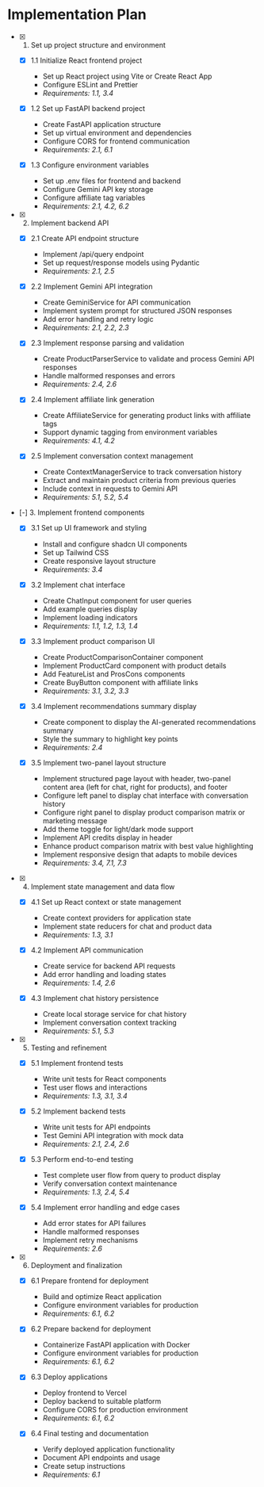 # Implementation Plan

- [x] 1. Set up project structure and environment
  - [x] 1.1 Initialize React frontend project
    - Set up React project using Vite or Create React App
    - Configure ESLint and Prettier
    - _Requirements: 1.1, 3.4_
  
  - [x] 1.2 Set up FastAPI backend project
    - Create FastAPI application structure
    - Set up virtual environment and  dependencies
    - Configure CORS for frontend communication
    - _Requirements: 2.1, 6.1_
  
  - [x] 1.3 Configure environment variables
    - Set up .env files for frontend and backend
    - Configure Gemini API key storage
    - Configure affiliate tag variables
    - _Requirements: 2.1, 4.2, 6.2_

- [x] 2. Implement backend API
  - [x] 2.1 Create API endpoint structure
    - Implement /api/query endpoint
    - Set up request/response models using Pydantic
    - _Requirements: 2.1, 2.5_
  
  - [x] 2.2 Implement Gemini API integration
    - Create GeminiService for API communication
    - Implement system prompt for structured JSON responses
    - Add error handling and retry logic
    - _Requirements: 2.1, 2.2, 2.3_
  
  - [x] 2.3 Implement response parsing and validation
    - Create ProductParserService to validate and process Gemini API responses
    - Handle malformed responses and errors
    - _Requirements: 2.4, 2.6_
  
  - [x] 2.4 Implement affiliate link generation
    - Create AffiliateService for generating product links with affiliate tags
    - Support dynamic tagging from environment variables
    - _Requirements: 4.1, 4.2_
  
  - [x] 2.5 Implement conversation context management
    - Create ContextManagerService to track conversation history
    - Extract and maintain product criteria from previous queries
    - Include context in requests to Gemini API
    - _Requirements: 5.1, 5.2, 5.4_

- [-] 3. Implement frontend components
  - [x] 3.1 Set up UI framework and styling
    - Install and configure shadcn UI components
    - Set up Tailwind CSS
    - Create responsive layout structure
    - _Requirements: 3.4_
  
  - [x] 3.2 Implement chat interface
    - Create ChatInput component for user queries
    - Add example queries display
    - Implement loading indicators
    - _Requirements: 1.1, 1.2, 1.3, 1.4_
  
  - [x] 3.3 Implement product comparison UI
    - Create ProductComparisonContainer component
    - Implement ProductCard component with product details
    - Add FeatureList and ProsCons components
    - Create BuyButton component with affiliate links
    - _Requirements: 3.1, 3.2, 3.3_
  
  - [x] 3.4 Implement recommendations summary display
    - Create component to display the AI-generated recommendations summary
    - Style the summary to highlight key points
    - _Requirements: 2.4_
    
  - [x] 3.5 Implement two-panel layout structure
    - Implement structured page layout with header, two-panel content area (left for chat, right for products), and footer
    - Configure left panel to display chat interface with conversation history
    - Configure right panel to display product comparison matrix or marketing message
    - Add theme toggle for light/dark mode support
    - Implement API credits display in header
    - Enhance product comparison matrix with best value highlighting
    - Implement responsive design that adapts to mobile devices
    - _Requirements: 3.4, 7.1, 7.3_

- [x] 4. Implement state management and data flow
  - [x] 4.1 Set up React context or state management
    - Create context providers for application state
    - Implement state reducers for chat and product data
    - _Requirements: 1.3, 3.1_
  
  - [x] 4.2 Implement API communication
    - Create service for backend API requests
    - Add error handling and loading states
    - _Requirements: 1.4, 2.6_
  
  - [x] 4.3 Implement chat history persistence
    - Create local storage service for chat history
    - Implement conversation context tracking
    - _Requirements: 5.1, 5.3_

- [x] 5. Testing and refinement
  - [x] 5.1 Implement frontend tests
    - Write unit tests for React components
    - Test user flows and interactions
    - _Requirements: 1.3, 3.1, 3.4_
  
  - [x] 5.2 Implement backend tests
    - Write unit tests for API endpoints
    - Test Gemini API integration with mock data
    - _Requirements: 2.1, 2.4, 2.6_
  
  - [x] 5.3 Perform end-to-end testing
    - Test complete user flow from query to product display
    - Verify conversation context maintenance
    - _Requirements: 1.3, 2.4, 5.4_
  
  - [x] 5.4 Implement error handling and edge cases
    - Add error states for API failures
    - Handle malformed responses
    - Implement retry mechanisms
    - _Requirements: 2.6_

- [x] 6. Deployment and finalization
  - [x] 6.1 Prepare frontend for deployment
    - Build and optimize React application
    - Configure environment variables for production
    - _Requirements: 6.1, 6.2_
  
  - [x] 6.2 Prepare backend for deployment
    - Containerize FastAPI application with Docker
    - Configure environment variables for production
    - _Requirements: 6.1, 6.2_
  
  - [x] 6.3 Deploy applications
    - Deploy frontend to Vercel
    - Deploy backend to suitable platform
    - Configure CORS for production environment
    - _Requirements: 6.1, 6.2_
  
  - [x] 6.4 Final testing and documentation
    - Verify deployed application functionality
    - Document API endpoints and usage
    - Create setup instructions
    - _Requirements: 6.1_
